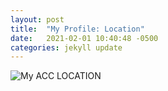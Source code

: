 ```yaml
---
layout: post
title:  "My Profile: Location"
date:   2021-02-01 10:40:48 -0500
categories: jekyll update
---
```

<img src="{{ '/assets/img/MyProfile.png' | append: site.github.build_revision | relative_url   }}" alt="My ACC LOCATION" >